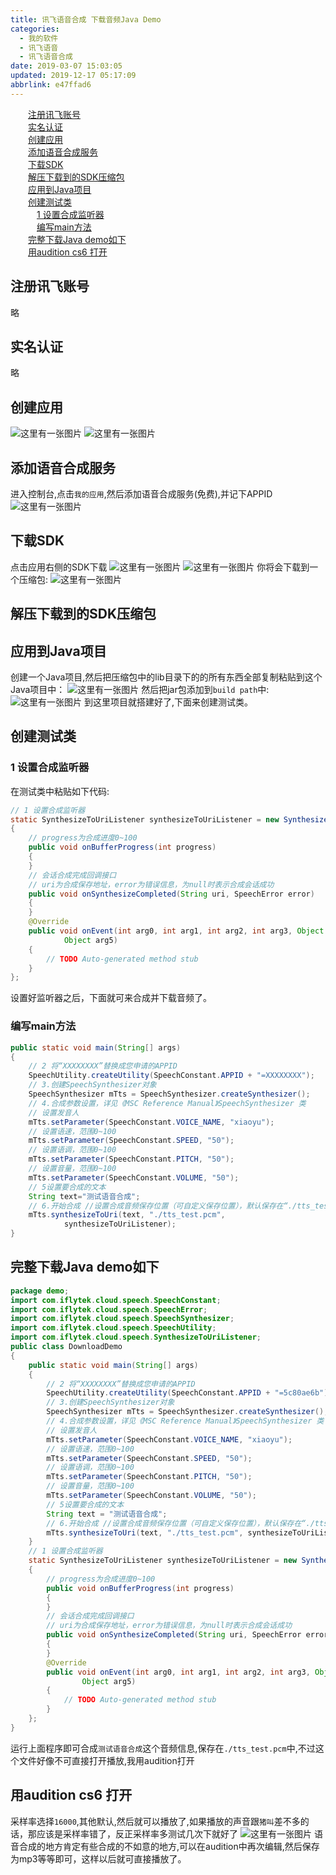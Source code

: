 ```yaml
---
title: 讯飞语音合成 下载音频Java Demo
categories: 
  - 我的软件
  - 讯飞语音
  - 讯飞语音合成
date: 2019-03-07 15:03:05
updated: 2019-12-17 05:17:09
abbrlink: e47ffad6
---
```

<div id='my_toc'><a href="/blog/e47ffad6/#注册讯飞账号" class="header_2">注册讯飞账号</a><br><a href="/blog/e47ffad6/#实名认证" class="header_2">实名认证</a><br><a href="/blog/e47ffad6/#创建应用" class="header_2">创建应用</a><br><a href="/blog/e47ffad6/#添加语音合成服务" class="header_2">添加语音合成服务</a><br><a href="/blog/e47ffad6/#下载SDK" class="header_2">下载SDK</a><br><a href="/blog/e47ffad6/#解压下载到的SDK压缩包" class="header_2">解压下载到的SDK压缩包</a><br><a href="/blog/e47ffad6/#应用到Java项目" class="header_2">应用到Java项目</a><br><a href="/blog/e47ffad6/#创建测试类" class="header_2">创建测试类</a><br><a href="/blog/e47ffad6/#1-设置合成监听器" class="header_3">1 设置合成监听器</a><br><a href="/blog/e47ffad6/#编写main方法" class="header_3">编写main方法</a><br><a href="/blog/e47ffad6/#完整下载Java-demo如下" class="header_2">完整下载Java demo如下</a><br><a href="/blog/e47ffad6/#用audition-cs6-打开" class="header_2">用audition cs6 打开</a><br></div>
<style>.header_1{margin-left: 1em;}.header_2{margin-left: 2em;}.header_3{margin-left: 3em;}.header_4{margin-left: 4em;}.header_5{margin-left: 5em;}.header_6{margin-left: 6em;}</style>
<!--more-->
<script>if (navigator.platform.search('arm')==-1){document.getElementById('my_toc').style.display = 'none';}var e,p = document.getElementsByTagName('p');while (p.length>0) {e = p[0];e.parentElement.removeChild(e);}</script>

<!--end-->
## 注册讯飞账号 ##
略
## 实名认证 ##
略
## 创建应用 ##
![这里有一张图片](https://image-1257720033.cos.ap-shanghai.myqcloud.com/blog/myapp/TTS/XunFei/YuYinHeCheng/1.png)
![这里有一张图片](https://image-1257720033.cos.ap-shanghai.myqcloud.com/blog/myapp/TTS/XunFei/YuYinHeCheng/2.png)
## 添加语音合成服务 ##
进入控制台,点击`我的应用`,然后添加语音合成服务(免费),并记下APPID
![这里有一张图片](https://image-1257720033.cos.ap-shanghai.myqcloud.com/blog/myapp/TTS/XunFei/YuYinHeCheng/3.png)
## 下载SDK ##
点击应用右侧的SDK下载 
![这里有一张图片](https://image-1257720033.cos.ap-shanghai.myqcloud.com/blog/myapp/TTS/XunFei/YuYinHeCheng/4.png)
![这里有一张图片](https://image-1257720033.cos.ap-shanghai.myqcloud.com/blog/myapp/TTS/XunFei/YuYinHeCheng/5.png)
你将会下载到一个压缩包:
![这里有一张图片](https://image-1257720033.cos.ap-shanghai.myqcloud.com/blog/myapp/TTS/XunFei/YuYinHeCheng/6.png)
## 解压下载到的SDK压缩包 ##
## 应用到Java项目 ##
创建一个Java项目,然后把压缩包中的lib目录下的的所有东西全部复制粘贴到这个Java项目中：
![这里有一张图片](https://image-1257720033.cos.ap-shanghai.myqcloud.com/blog/myapp/TTS/XunFei/YuYinHeCheng/8.png)
然后把jar包添加到`build path`中:
![这里有一张图片](https://image-1257720033.cos.ap-shanghai.myqcloud.com/blog/myapp/TTS/XunFei/YuYinHeCheng/9.png)
到这里项目就搭建好了,下面来创建测试类。
## 创建测试类 ##
### 1 设置合成监听器 ###
在测试类中粘贴如下代码:
```java
// 1 设置合成监听器
static SynthesizeToUriListener synthesizeToUriListener = new SynthesizeToUriListener()
{
    // progress为合成进度0~100
    public void onBufferProgress(int progress)
    {
    }
    // 会话合成完成回调接口
    // uri为合成保存地址，error为错误信息，为null时表示合成会话成功
    public void onSynthesizeCompleted(String uri, SpeechError error)
    {
    }
    @Override
    public void onEvent(int arg0, int arg1, int arg2, int arg3, Object arg4,
            Object arg5)
    {
        // TODO Auto-generated method stub
    }
};
```
设置好监听器之后，下面就可来合成并下载音频了。
### 编写main方法 ###
```java
public static void main(String[] args)
{
    // 2 将“XXXXXXXX”替换成您申请的APPID
    SpeechUtility.createUtility(SpeechConstant.APPID + "=XXXXXXXX");
    // 3.创建SpeechSynthesizer对象
    SpeechSynthesizer mTts = SpeechSynthesizer.createSynthesizer();
    // 4.合成参数设置，详见《MSC Reference Manual》SpeechSynthesizer 类
    // 设置发音人
    mTts.setParameter(SpeechConstant.VOICE_NAME, "xiaoyu");
    // 设置语速，范围0~100
    mTts.setParameter(SpeechConstant.SPEED, "50");
    // 设置语调，范围0~100
    mTts.setParameter(SpeechConstant.PITCH, "50");
    // 设置音量，范围0~100
    mTts.setParameter(SpeechConstant.VOLUME, "50");
    // 5设置要合成的文本
    String text="测试语音合成";
    // 6.开始合成 //设置合成音频保存位置（可自定义保存位置），默认保存在“./tts_test.pcm”
    mTts.synthesizeToUri(text, "./tts_test.pcm",
            synthesizeToUriListener);
}
```
## 完整下载Java demo如下 ##
```java
package demo;
import com.iflytek.cloud.speech.SpeechConstant;
import com.iflytek.cloud.speech.SpeechError;
import com.iflytek.cloud.speech.SpeechSynthesizer;
import com.iflytek.cloud.speech.SpeechUtility;
import com.iflytek.cloud.speech.SynthesizeToUriListener;
public class DownloadDemo
{
    public static void main(String[] args)
    {
        // 2 将“XXXXXXXX”替换成您申请的APPID
        SpeechUtility.createUtility(SpeechConstant.APPID + "=5c80ae6b");
        // 3.创建SpeechSynthesizer对象
        SpeechSynthesizer mTts = SpeechSynthesizer.createSynthesizer();
        // 4.合成参数设置，详见《MSC Reference Manual》SpeechSynthesizer 类
        // 设置发音人
        mTts.setParameter(SpeechConstant.VOICE_NAME, "xiaoyu");
        // 设置语速，范围0~100
        mTts.setParameter(SpeechConstant.SPEED, "50");
        // 设置语调，范围0~100
        mTts.setParameter(SpeechConstant.PITCH, "50");
        // 设置音量，范围0~100
        mTts.setParameter(SpeechConstant.VOLUME, "50");
        // 5设置要合成的文本
        String text = "测试语音合成";
        // 6.开始合成 //设置合成音频保存位置（可自定义保存位置），默认保存在“./tts_test.pcm”
        mTts.synthesizeToUri(text, "./tts_test.pcm", synthesizeToUriListener);
    }
    // 1 设置合成监听器
    static SynthesizeToUriListener synthesizeToUriListener = new SynthesizeToUriListener()
    {
        // progress为合成进度0~100
        public void onBufferProgress(int progress)
        {
        }
        // 会话合成完成回调接口
        // uri为合成保存地址，error为错误信息，为null时表示合成会话成功
        public void onSynthesizeCompleted(String uri, SpeechError error)
        {
        }
        @Override
        public void onEvent(int arg0, int arg1, int arg2, int arg3, Object arg4,
                Object arg5)
        {
            // TODO Auto-generated method stub
        }
    };
}

```
运行上面程序即可合成`测试语音合成`这个音频信息,保存在`./tts_test.pcm`中,不过这个文件好像不可直接打开播放,我用audition打开
## 用audition cs6 打开 ##
采样率选择`16000`,其他默认,然后就可以播放了,如果播放的声音跟`猪叫`差不多的话，那应该是采样率错了，反正采样率多测试几次下就好了
![这里有一张图片](https://image-1257720033.cos.ap-shanghai.myqcloud.com/blog/myapp/TTS/XunFei/YuYinHeCheng/11.png)
语音合成的地方肯定有些合成的不如意的地方,可以在audition中再次编辑,然后保存为mp3等等即可，这样以后就可直接播放了。
